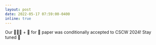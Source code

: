 ```yaml
---
layout: post
date: 2022-05-17 07:59:00-0400
inline: true
---
```


Our 👩🏻‍💼 + 🤖 for 🦜 paper was conditionally accepted to CSCW 2024! Stay tuned :tada:
